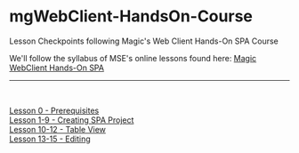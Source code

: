 # mgWebClient-HandsOn-Course
Lesson Checkpoints following Magic's Web Client Hands-On SPA Course

We'll follow the syllabus of MSE's online lessons found here: <a href="https://webclient.magicsoftware.com/" target="_blank">Magic WebClient Hands-On SPA</a>

---
<br/>

[Lesson 0 - Prerequisites](/L00-Prerequisites/)<br/>
[Lesson 1-9 - Creating SPA Project](/L01-L09-Creating-SPA-Project/)<br/>
[Lesson 10-12 - Table View](/L10-L12-Table-View/)<br/>
[Lesson 13-15 - Editing](/L13-L15-Editing/)